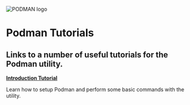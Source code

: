 ![PODMAN logo](https://cdn.rawgit.com/kubernetes-incubator/cri-o/master/logo/crio-logo.svg)

# Podman Tutorials

## Links to a number of useful tutorials for the Podman utility.

**[Introduction Tutorial](https://github.com/projectatomic/libpod/tree/master/docs/tutorials/podman_tutorial.md)**

Learn how to setup Podman and perform some basic commands with the utility.
